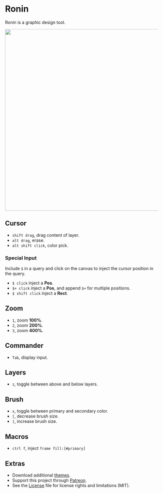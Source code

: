 # Ronin
Ronin is a graphic design tool.

<img src='https://raw.githubusercontent.com/hundredrabbits/Ronin/master/PREVIEW.jpg' width='600'/>

## Cursor

- `shift drag`, drag content of layer.
- `alt drag`, erase.
- `alt shift click`, color pick.

### Special Input

Include `$` in a query and click on the canvas to inject the cursor position in the query.

- `$ click` inject a **Pos**.
- `$+ click` inject a **Pos**, and append `$+` for multiple positions.
- `$ shift click` inject a **Rect**.

## Zoom

- `1`, zoom **100%**.
- `2`, zoom **200%**.
- `3`, zoom **400%**.

## Commander

- `Tab`, display input.

## Layers

- `z`, toggle between above and below layers.

## Brush

- `x`, toggle between primary and secondary color.
- `[`, decrease brush size.
- `]`, increase brush size.

## Macros

- `ctrl f`, inject `frame fill:[#primary]`

## Extras

- Download additional [themes](https://github.com/hundredrabbits/Themes).
- Support this project through [Patreon](https://patreon.com/100).
- See the [License](LICENSE.md) file for license rights and limitations (MIT).
